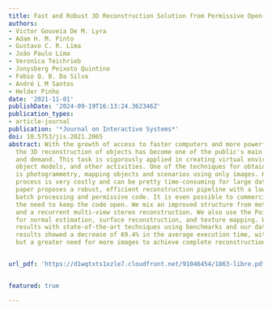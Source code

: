 ```yaml
---
title: Fast and Robust 3D Reconstruction Solution from Permissive Open-Source Code
authors:
- Victor Gouveia De M. Lyra
- Adam H. M. Pinto
- Gustavo C. R. Lima
- João Paulo Lima
- Veronica Teichrieb
- Jonysberg Peixoto Quintino
- Fabio Q. B. Da Silva
- André L M Santos
- Helder Pinho
date: '2021-11-01'
publishDate: '2024-09-19T16:13:24.362346Z'
publication_types:
- article-journal
publication: '*Journal on Interactive Systems*'
doi: 10.5753/jis.2021.2065
abstract: With the growth of access to faster computers and more powerful cameras,
  the 3D reconstruction of objects has become one of the public's main topics of research
  and demand. This task is vigorously applied in creating virtual environments, creating
  object models, and other activities. One of the techniques for obtaining 3D features
  is photogrammetry, mapping objects and scenarios using only images. However, this
  process is very costly and can be pretty time-consuming for large datasets. This
  paper proposes a robust, efficient reconstruction pipeline with a low runtime in
  batch processing and permissive code. It is even possible to commercialize it without
  the need to keep the code open. We mix an improved structure from motion algorithm
  and a recurrent multi-view stereo reconstruction. We also use the Point Cloud Library
  for normal estimation, surface reconstruction, and texture mapping. We compare our
  results with state-of-the-art techniques using benchmarks and our datasets. The
  results showed a decrease of 69.4% in the average execution time, with high quality
  but a greater need for more images to achieve complete reconstruction.


url_pdf: 'https://d1wqtxts1xzle7.cloudfront.net/91046454/1863-libre.pdf?1663162548=&response-content-disposition=inline%3B+filename%3DFast_and_Robust_3D_Reconstruction_Soluti.pdf&Expires=1726834630&Signature=ZxrrhMDNyG3TJzPcXt55byWbgcBGbFvLX27UmMssNnUS8l9Xl-qD5L4DYLR34qgmCk2PNzfc7AhJMDLJvwFnLGDm5OpGGnWHgSWtgszrORzgea8SJeyuNhaA7Eo0o4mHY2txgfRUqZKvUIqjQU1~Ff7Fe0KHBj5ibM0Fm8GOUyM1mPS1-8Lip6fPOxokeSYj7FMv3yhE5zXWfcLfJD8RlNKSvHC6bXVqHw3mmsbgErANc~1qyO1AfhBnyFlcLq13~ykUy4Y6INoyLhBkMj5y2lFpuvQ~WLHl0ndYpuYpMH47mYO-dk~LyP08sIq8L-KbGU8Z~vJy8jDluTdEH8CHuw__&Key-Pair-Id=APKAJLOHF5GGSLRBV4ZA'


featured: true

---
```


